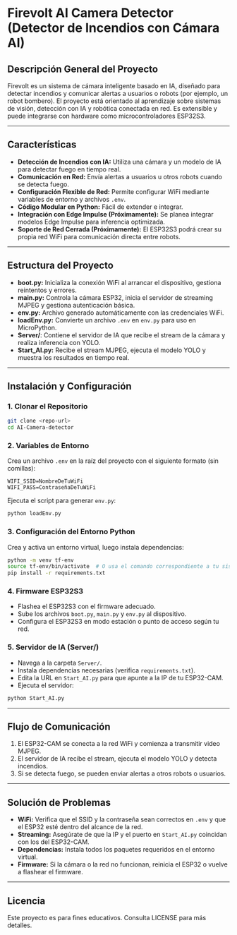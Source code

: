 # Firevolt AI Camera Detector (Detector de Incendios con Cámara AI)

## Descripción General del Proyecto

Firevolt es un sistema de cámara inteligente basado en IA, diseñado para detectar incendios y comunicar alertas a usuarios o robots (por ejemplo, un robot bombero). El proyecto está orientado al aprendizaje sobre sistemas de visión, detección con IA y robótica conectada en red. Es extensible y puede integrarse con hardware como microcontroladores ESP32S3.

---

## Características

- **Detección de Incendios con IA:** Utiliza una cámara y un modelo de IA para detectar fuego en tiempo real.
- **Comunicación en Red:** Envía alertas a usuarios u otros robots cuando se detecta fuego.
- **Configuración Flexible de Red:** Permite configurar WiFi mediante variables de entorno y archivos `.env`.
- **Código Modular en Python:** Fácil de extender e integrar.
- **Integración con Edge Impulse (Próximamente):** Se planea integrar modelos Edge Impulse para inferencia optimizada.
- **Soporte de Red Cerrada (Próximamente):** El ESP32S3 podrá crear su propia red WiFi para comunicación directa entre robots.

---

## Estructura del Proyecto

- **boot.py:** Inicializa la conexión WiFi al arrancar el dispositivo, gestiona reintentos y errores.
- **main.py:** Controla la cámara ESP32, inicia el servidor de streaming MJPEG y gestiona autenticación básica.
- **env.py:** Archivo generado automáticamente con las credenciales WiFi.
- **loadEnv.py:** Convierte un archivo `.env` en `env.py` para uso en MicroPython.
- **Server/**: Contiene el servidor de IA que recibe el stream de la cámara y realiza inferencia con YOLO.
- **Start_AI.py:** Recibe el stream MJPEG, ejecuta el modelo YOLO y muestra los resultados en tiempo real.

---

## Instalación y Configuración

### 1. Clonar el Repositorio

```sh
git clone <repo-url>
cd AI-Camera-detector
```

### 2. Variables de Entorno

Crea un archivo `.env` en la raíz del proyecto con el siguiente formato (sin comillas):

```env
WIFI_SSID=NombreDeTuWiFi
WIFI_PASS=ContraseñaDeTuWiFi
```

Ejecuta el script para generar `env.py`:

```sh
python loadEnv.py
```

### 3. Configuración del Entorno Python

Crea y activa un entorno virtual, luego instala dependencias:

```sh
python -m venv tf-env
source tf-env/bin/activate  # O usa el comando correspondiente a tu sistema
pip install -r requirements.txt
```

### 4. Firmware ESP32S3

- Flashea el ESP32S3 con el firmware adecuado.
- Sube los archivos `boot.py`, `main.py` y `env.py` al dispositivo.
- Configura el ESP32S3 en modo estación o punto de acceso según tu red.

### 5. Servidor de IA (Server/)

- Navega a la carpeta `Server/`.
- Instala dependencias necesarias (verifica `requirements.txt`).
- Edita la URL en `Start_AI.py` para que apunte a la IP de tu ESP32-CAM.
- Ejecuta el servidor:

```sh
python Start_AI.py
```

---

## Flujo de Comunicación

1. El ESP32-CAM se conecta a la red WiFi y comienza a transmitir video MJPEG.
2. El servidor de IA recibe el stream, ejecuta el modelo YOLO y detecta incendios.
3. Si se detecta fuego, se pueden enviar alertas a otros robots o usuarios.

---

## Solución de Problemas

- **WiFi:** Verifica que el SSID y la contraseña sean correctos en `.env` y que el ESP32 esté dentro del alcance de la red.
- **Streaming:** Asegúrate de que la IP y el puerto en `Start_AI.py` coincidan con los del ESP32-CAM.
- **Dependencias:** Instala todos los paquetes requeridos en el entorno virtual.
- **Firmware:** Si la cámara o la red no funcionan, reinicia el ESP32 o vuelve a flashear el firmware.

---

## Licencia

Este proyecto es para fines educativos. Consulta LICENSE para más detalles.

